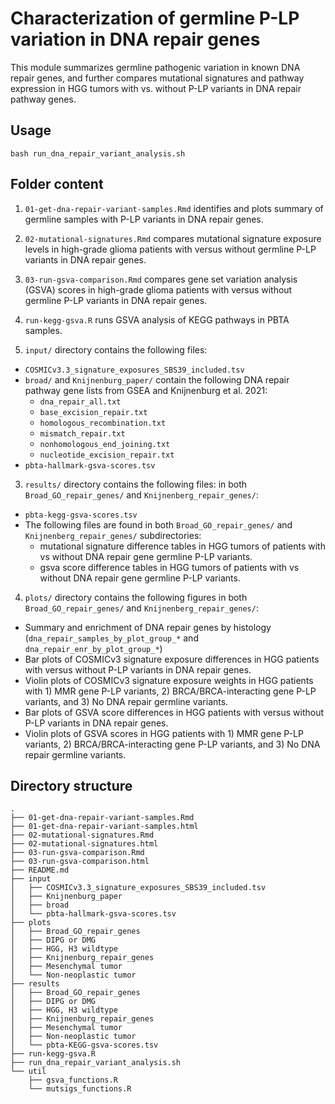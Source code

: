# Characterization of germline P-LP variation in DNA repair genes 

This module summarizes germline pathogenic variation in known DNA repair genes, and further compares mutational signatures and pathway expression in HGG tumors with vs. without P-LP variants in DNA repair pathway genes. 

## Usage

`bash run_dna_repair_variant_analysis.sh` 

## Folder content 

1. `01-get-dna-repair-variant-samples.Rmd` identifies and plots summary of germline samples with P-LP variants in DNA repair genes. 
2. `02-mutational-signatures.Rmd` compares mutational signature exposure levels in high-grade glioma patients with versus without germline P-LP variants in DNA repair genes.
3. `03-run-gsva-comparison.Rmd` compares gene set variation analysis (GSVA) scores in high-grade glioma patients with versus without germline P-LP variants in DNA repair genes.
4. `run-kegg-gsva.R` runs GSVA analysis of KEGG pathways in PBTA samples. 

4. `input/` directory contains the following files:
  - `COSMICv3.3_signature_exposures_SBS39_included.tsv`
  - `broad/` and `Knijnenburg_paper/` contain the following DNA repair pathway gene lists from GSEA and Knijnenburg et al. 2021:
      - `dna_repair_all.txt`
      - `base_excision_repair.txt`
      - `homologous_recombination.txt`
      - `mismatch_repair.txt`
      - `nonhomologous_end_joining.txt`
      - `nucleotide_excision_repair.txt`
  - `pbta-hallmark-gsva-scores.tsv`
    

3. `results/` directory contains the following files: in both `Broad_GO_repair_genes/` and `Knijnenberg_repair_genes/`: 
  - `pbta-kegg-gsva-scores.tsv`
  - The following files are found in both `Broad_GO_repair_genes/` and `Knijnenberg_repair_genes/` subdirectories:
    - mutational signature difference tables in HGG tumors of patients with vs without DNA repair gene germline P-LP variants. 
    - gsva score difference tables in HGG tumors of patients with vs without DNA repair gene germline P-LP variants. 
  
4. `plots/` directory contains the following figures in both `Broad_GO_repair_genes/` and `Knijnenberg_repair_genes/`: 
  - Summary and enrichment of DNA repair genes by histology (`dna_repair_samples_by_plot_group_*` and `dna_repair_enr_by_plot_group_*`)
  - Bar plots of COSMICv3 signature exposure differences in HGG patients with versus without P-LP variants in DNA repair genes. 
  - Violin plots of COSMICv3 signature exposure weights in HGG patients with 1) MMR gene P-LP variants, 2) BRCA/BRCA-interacting gene P-LP variants, and 3) No DNA repair germline variants.
  - Bar plots of GSVA score differences in HGG patients with versus without P-LP variants in DNA repair genes. 
  - Violin plots of GSVA scores in HGG patients with 1) MMR gene P-LP variants, 2) BRCA/BRCA-interacting gene P-LP variants, and 3) No DNA repair germline variants.
  
  
## Directory structure

```
.
├── 01-get-dna-repair-variant-samples.Rmd
├── 01-get-dna-repair-variant-samples.html
├── 02-mutational-signatures.Rmd
├── 02-mutational-signatures.html
├── 03-run-gsva-comparison.Rmd
├── 03-run-gsva-comparison.html
├── README.md
├── input
│   ├── COSMICv3.3_signature_exposures_SBS39_included.tsv
│   ├── Knijnenburg_paper
│   ├── broad
│   └── pbta-hallmark-gsva-scores.tsv
├── plots
│   ├── Broad_GO_repair_genes
│   ├── DIPG or DMG
│   ├── HGG, H3 wildtype
│   ├── Knijnenburg_repair_genes
│   ├── Mesenchymal tumor
│   └── Non-neoplastic tumor
├── results
│   ├── Broad_GO_repair_genes
│   ├── DIPG or DMG
│   ├── HGG, H3 wildtype
│   ├── Knijnenburg_repair_genes
│   ├── Mesenchymal tumor
│   ├── Non-neoplastic tumor
│   └── pbta-KEGG-gsva-scores.tsv
├── run-kegg-gsva.R
├── run_dna_repair_variant_analysis.sh
└── util
    ├── gsva_functions.R
    └── mutsigs_functions.R
```
  